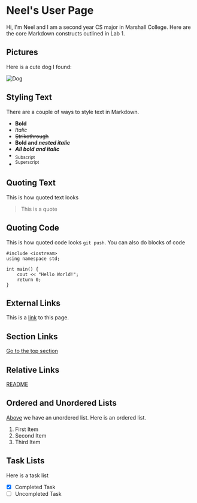# Neel's User Page

Hi, I'm Neel and I am a second year CS major in Marshall College. Here are the core Markdown constructs outlined in Lab 1.

## Pictures

Here is a cute dog I found:

![Dog](https://hips.hearstapps.com/hmg-prod/images/dog-puppy-on-garden-royalty-free-image-1586966191.jpg?crop=0.752xw:1.00xh;0.175xw,0&resize=1200:*)

## Styling Text

There are a couple of ways to style text in Markdown.
- **Bold**
- *Italic*
- ~~Strikethrough~~
- **Bold and _nested italic_**
- ***All bold and italic***
- <sub>Subscript</sub>
- <sup>Superscript</sup>

## Quoting Text

This is how quoted text looks

> This is a quote

## Quoting Code

This is how quoted code looks `git push`. You can also do blocks of code

```
#include <iostream>
using namespace std;

int main() {
    cout << "Hello World!";
    return 0;
}
```

## External Links

This is a [link](https://neel-basu.github.io/CSE110/) to this page.

## Section Links

[Go to the top section](#Neel's-User-Page)

## Relative Links

[README](README.md)

## Ordered and Unordered Lists

[Above](##Styling-Text) we have an unordered list. Here is an ordered list.

1. First Item
2. Second Item
3. Third Item

## Task Lists

Here is a task list

- [x] Completed Task
- [ ] Uncompleted Task
